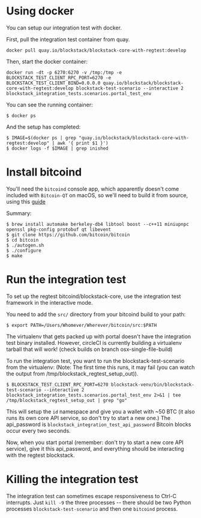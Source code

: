 # Using docker

You can setup our integration test with docker.

First, pull the integration test container from quay.

```
docker pull quay.io/blockstack/blockstack-core-with-regtest:develop
```

Then, start the docker container:

```
docker run -dt -p 6270:6270 -v /tmp:/tmp -e BLOCKSTACK_TEST_CLIENT_RPC_PORT=6270 -e BLOCKSTACK_TEST_CLIENT_BIND=0.0.0.0 quay.io/blockstack/blockstack-core-with-regtest:develop blockstack-test-scenario --interactive 2 blockstack_integration_tests.scenarios.portal_test_env
```

You can see the running container:

```
$ docker ps
```

And the setup has completed:

```
$ IMAGE=$(docker ps | grep "quay.io/blockstack/blockstack-core-with-regtest:develop" | awk '{ print $1 }')
$ docker logs -f $IMAGE | grep inished

```


# Install bitcoind

You'll need the `bitcoind` console app, which apparently doesn't
come included with `Bitcoin-QT` on macOS, so we'll need to build
it from source, using this [guide](https://github.com/bitcoin/bitcoin/blob/master/doc/build-osx.md)

Summary:
```
$ brew install automake berkeley-db4 libtool boost --c++11 miniupnpc openssl pkg-config protobuf qt libevent
$ git clone https://github.com/bitcoin/bitcoin
$ cd bitcoin
$ ./autogen.sh
$ ./configure
$ make
```

# Run the integration test

To set up the regtest bitcoind/blockstack-core, use the integration
test framework in the interactive mode.

You need to add the `src/` directory from your bitcoind build to your
path:

```
$ export PATH=/Users/Whomever/Wherever/bitcoin/src:$PATH
```

The virtualenv that gets packed up with portal doesn't have the
integration test binary installed. However, circleCI is currently
building a virtualenv tarball that will work! 
(check builds on branch osx-single-file-build)

To run the integration test, you want to run the
blockstack-test-scenario from the virtualenv: (Note: The first time
this runs, it may fail (you can watch the output from
/tmp/blockstack_regtest_setup_out)).

```
$ BLOCKSTACK_TEST_CLIENT_RPC_PORT=6270 blockstack-venv/bin/blockstack-test-scenario --interactive 2 blockstack_integration_tests.scenarios.portal_test_env 2>&1 | tee /tmp/blockstack_regtest_setup_out | grep "go"
```

This will setup the `id` namespace and give you a wallet with ~50 BTC
(it also runs its own core API service, so don't try to start a new
one.) The api_password is `blockstack_integration_test_api_password`
Bitcoin blocks occur every two seconds.

Now, when you start portal (remember: don't try to start a new core
API service), give it this api_password, and everything should be
interacting with the regtest blockstack.

# Killing the integration test

The integration test can sometimes escape responsiveness to Ctrl-C
interrupts. Just `kill -9` the three processes -- there should be two
Python processes `blockstack-test-scenario` and then one `bitcoind`
process.

